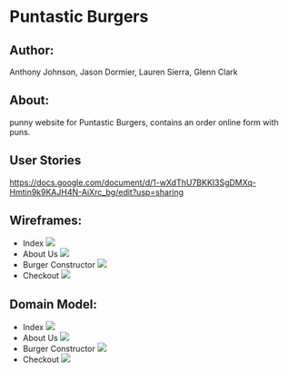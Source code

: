 # Puntastic Burgers

## Author:
Anthony Johnson, Jason Dormier, Lauren Sierra, Glenn Clark

## About:
punny website for Puntastic Burgers, contains an order online form with puns.

## User Stories
https://docs.google.com/document/d/1-wXdThU7BKKI3SgDMXq-Hmtin9k9KAJH4N-AiXrc_bg/edit?usp=sharing

## Wireframes:
- Index
![](img/Index.jpg)
- About Us
![](img/about-us.jpg)
- Burger Constructor
![](img/burger-constructor.jpg)
- Checkout
![](img/checkout-page.jpg)

## Domain Model:
- Index
![](img/domIndex-index.html.jpg)
- About Us
![](img/domIndex-about-us.jpg)
- Burger Constructor
![](img/domIndex-burger-constructor.jpg)
- Checkout
![](img/domIndex-Page-4.jpg)